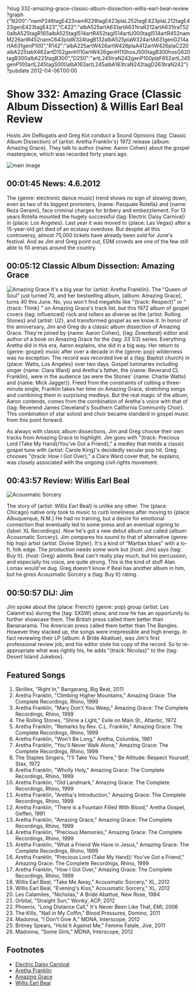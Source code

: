 ?slug 332-amazing-grace-classic-album-dissection-willis-earl-beal-review
?graph {"N200":"namP246tagE423namR226tagE423plaL252tagE423plaL212tagE423genE423tagE423","C422":"albA525artA631artA631traR212artA631traT520albA525tagR165albA525tagI514artR452tagI514artU000tagI514artR452namM226artR452namC643plaW324tagB132albA525plaW324artA631genG214artA631genP100","R142":"albA225artW426artW426plaA412artW426plaC220albA225labX462artD152genH110artW426genH110hosJ500tagB300hosG620tagB300albA225tagB300","D250":"artL245traN242genP100plaF652artL245genP100artL245tagS000albA163artL245albA163traN242tagD263traN242"}
?pubdate 2012-04-06T00:00

# Show 332: Amazing Grace (Classic Album Dissection) & Willis Earl Beal Review
Hosts Jim DeRogatis and Greg Kot conduct a Sound Opinions {tag: Classic Album Dissection} of {artist: Aretha Franklin's} 1972 release {album: Amazing Grace}. They talk to author {name: Aaron Cohen} about the gospel masterpiece, which was recorded forty years ago.

![main image](http://static.soundopinions.org/images/2012/aretha.jpg)

## 00:01:45 News: 4.6.2012
The {genre: electronic dance music} trend shows no sign of slowing down, even as two of its biggest promoters, {name: Pasquale Rotella} and {name: Reza Gerami}, face criminal charges for bribery and embezzlement. For 13 years Rotella mounted the hugely successful {tag: Electric Daisy Carnival} in {place: Los Angeles}. Last year it was moved to {place: Las Vegas} after a 15-year-old girl died of an ecstasy overdose. But despite all this controversy, almost 75,000 tickets have already been sold for June's festival. And as Jim and Greg point out, EDM crowds are one of the few still able to fill arenas around the country.

## 00:05:12 Classic Album Dissection: Amazing Grace
![Amazing Grace](https://is3-ssl.mzstatic.com/image/thumb/Music3/v4/46/92/a1/4692a1a5-38df-9d61-edac-0f1127a55110/source/600x600bb.jpg "98742/955222730")
It's a big year for {artist: Aretha Franklin}. The "Queen of Soul" just turned 70, and her bestselling album, {album: Amazing Grace}, turns 40 this June. No, you won't find megahits like "{track: Respect}" or "{track: Think} " on Amazing Grace's track list, but this 1972 album of gospel covers {tag: influenced} rock and rollers as diverse as the {artist: Rolling Stones} and {artist: U2}, and transformed gospel as we know it. In honor of the anniversary, Jim and Greg do a classic album dissection of Amazing Grace. They're joined by {name: Aaron Cohen}, {tag: *Downbeat*} editor and author of a book on Amazing Grace for the {tag: *33 1/3*} series. Everything Aretha did in this era, Aaron explains, she did in a big way. Her return to {genre: gospel} music after over a decade in the {genre: pop} wilderness was no exception. The record was recorded live at a {tag: Baptist church} in {place: Watts, Los Angeles} over two days. Gospel luminaries including singer {name: Clara Ward} and Aretha's father, the {name: Reverand CL Franklin}, were in the audience (as were the Stones' {name: Charlie Watts} and {name: Mick Jagger}). Freed from the constraints of cutting a three-minute single, Franklin takes her time on Amazing Grace, stretching songs and combining them in surprising medleys. But the real magic of the album, Aaron contends, comes from the combination of Aretha's voice with that of {tag: Reverend James Cleveland's Southern California Community Choir}. This combination of star soloist and choir became standard in gospel music from this point forward.

As always with classic album dissections, Jim and Greg choose their own tracks from Amazing Grace to highlight. Jim goes with "{track: Precious Lord (Take My Hand)/You've Got a Friend}," a medley that melds a classic gospel tune with {artist: Carole King}'s decidedly secular pop hit. Greg chooses "{track: How I Got Over}," a Clara Ward cover that, he explains, was closely associated with the ongoing civil rights movement.

## 00:43:57 Review: Willis Earl Beal
![Acousmatic Sorcery](http://is3.mzstatic.com/image/thumb/Music/v4/14/78/37/14783738-329e-4061-5079-c5a6a88d79bd/source/600x600bb.jpg "476348536/503516632")

The story of {artist: Willis Earl Beal} is unlike any other. The {place: Chicago} native only took to music to curb loneliness after moving to {place: Albuquerque, N.M.} He had no training, but a desire for emotional connection that eventually led to some press and an eventual signing to {label: XL Recordings}. Now he's got a new debut album out called {album: Acousmatic Sorcery}. Jim compares his sound to that of alternative {genre: hip hop} artist {artist: Divine Styler}. It's a kind of "Martian blues" with a lo-fi, folk edge. The production needs some work but {host: Jim} says {tag: Buy It}. {host: Greg} admits Beal can't really play much, but his percussion, and especially his voice, are quite strong. This is the kind of stuff Alan Lomax would've dug. Greg doesn't know if Beal has another album in him, but he gives Acousmatic Sorcery a {tag: Buy It} rating.

## 00:50:57 DIJ: Jim
Jim spoke about the {place: French} {genre: pop} group {artist: Les Calamit'es} during the {tag: SXSW} show, and now he has an opportunity to further showcase them. The British press called them better than Bananarama. The American press called them better than The Bangles. However they stacked up, the songs were irrepressible and high energy. In fact reviewing their LP {album: A Bride Abattue}, was Jim's first professional review job, and his editor stole his copy of the record. So to re-appropriate what was rightly his, he adds "{track: Nicolas}" to the {tag: Desert Island Jukebox}.


## Featured Songs
1. Skrillex, "Right In," Bangarang, Big Beat, 2011
1. Aretha Franklin, "Climbing Higher Mountains," Amazing Grace: The Complete Recordings, Rhino, 1999
1. Aretha Franklin, "Mary Don't You Weep," Amazing Grace: The Complete Recordings, Rhino, 1999
1. The Rolling Stones, "Shine a Light," Exile on Main St., Atlantic, 1972
1. Aretha Franklin, "Remarks by Rev. C.L. Franklin," Amazing Grace: The Complete Recordings, Rhino, 1999
1. Aretha Franklin, "Won't Be Long," Aretha, Columbia, 1961
1. Aretha Franklin, "You'll Never Walk Alone," Amazing Grace: The Complete Recordings, Rhino, 1999
1. The Staples Singers, "I'll Take You There," Be Altitude: Respect Yourself, Stax, 1972
1. Aretha Franklin, "Wholly Holy," Amazing Grace: The Complete Recordings, Rhino, 1999
1. Aretha Franklin, "Old Landmark," Amazing Grace: The Complete Recordings, Rhino, 1999
1. Aretha Franklin, "Aretha's Introduction," Amazing Grace: The Complete Recordings, Rhino, 1999
1. Aretha Franklin, "There is a Fountain Filled With Blood," Aretha Gospel, Geffen, 1991
1. Aretha Franklin, "Amazing Grace," Amazing Grace: The Complete Recordings, Rhino, 1999
1. Aretha Franklin, "Precious Memories," Amazing Grace: The Complete Recordings, Rhino, 1999
1. Aretha Franklin, "What a Friend We Have in Jesus," Amazing Grace: The Complete Recordings, Rhino, 1999
1. Aretha Franklin, "Precious Lord (Take My Hand)/ You've Got a Friend," Amazing Grace: The Complete Recordings, Rhino, 1999
1. Aretha Franklin, "How I Got Over," Amazing Grace: The Complete Recordings, Rhino, 1999
1. Willis Earl Beal, "Take Me Away," Acousmatic Sorcery," XL, 2012
1. Willis Earl Beal, "Evening's Kiss," Acousmatic Sorcery," XL, 2012
1. Les Calamites, "Nicholas," A Bride Abattue, New Rose, 1984
1. Orbital, "Straight Sun," Wonky, ACP, 2012
1. Phoenix, "Long Distance Call," It's Never Been Like That, EMI, 2006
1. The Kills, "Nail in My Coffin," Blood Pressures, Domino, 2011
1. Madonna, "I Don't Give A," MDNA, Interscope, 2012
1. Britney Spears, "Hold It Against Me," Femme Fatale, Jive, 2011
1. Madonna, "Some Girls," MDNA, Interscope, 2012

## Footnotes
- [Electric Daisy Carnival](http://www.electricdaisycarnival.com/)
- [Aretha Franklin](http://www.arethafranklin.net/us/home)
- [Amazing Grace](http://allmusic.com/album/amazing-grace-r7736)
- [Willis Earl Beal](http://www.willisearlbeal.com/)
